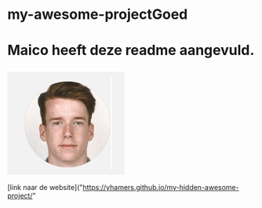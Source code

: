 # my-awesome-projectGoed




# Maico heeft deze readme aangevuld.

![Pasfoto](Schoolpas.png)


[link naar de website]("https://yhamers.github.io/my-hidden-awesome-project/"
